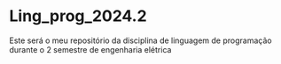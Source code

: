 # Ling_prog_2024.2
Este será o meu repositório da disciplina de linguagem de programação durante o 2 semestre de engenharia elétrica
